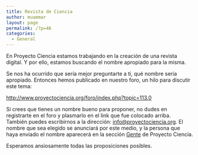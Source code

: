 ```yaml
---
title: Revista de Ciencia
author: muammar
layout: page
permalink: /?p=46
categories:
  - General
---
```

En Proyecto Ciencia estamos trabajando en la creación de una revista digital. Y por ello, estamos buscando el nombre apropiado para la misma.

Se nos ha ocurrido que sería mejor preguntarte a tí, qué nombre sería apropiado. Entonces hemos publicado en nuestro foro, un hilo para discutir este tema:

<a href="http://www.proyectociencia.org/foro/index.php?topic=113.0" target="_blank">http://www.proyectociencia.org/foro/index.php?topic=113.0</a>

Si crees que tienes un nombre bueno para proponer, no dudes en registrarte en el foro y plasmarlo en el link que fue colocado arriba. También puedes escribirnos a la dirección: <info@proyectociencia.org>. El nombre que sea elegido se anunciará por este medio, y la persona que haya enviado el nombre aparecerá en la sección <a href="http://proyectociencia.org/index.php/gente" target="_blank">Gente</a> de Proyecto Ciencia.

Esperamos ansiosamente todas las proposiciones posibles.

